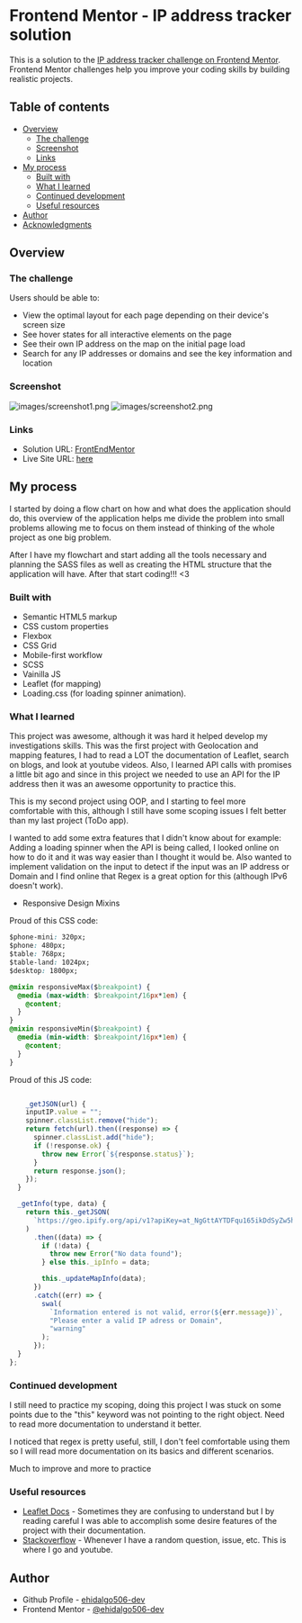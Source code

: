 # Frontend Mentor - IP address tracker solution

This is a solution to the [IP address tracker challenge on Frontend Mentor](https://www.frontendmentor.io/challenges/ip-address-tracker-I8-0yYAH0). Frontend Mentor challenges help you improve your coding skills by building realistic projects.

## Table of contents

- [Overview](#overview)
  - [The challenge](#the-challenge)
  - [Screenshot](#screenshot)
  - [Links](#links)
- [My process](#my-process)
  - [Built with](#built-with)
  - [What I learned](#what-i-learned)
  - [Continued development](#continued-development)
  - [Useful resources](#useful-resources)
- [Author](#author)
- [Acknowledgments](#acknowledgments)

## Overview

### The challenge

Users should be able to:

- View the optimal layout for each page depending on their device's screen size
- See hover states for all interactive elements on the page
- See their own IP address on the map on the initial page load
- Search for any IP addresses or domains and see the key information and location

### Screenshot

![images/screenshot1.png](images/screenshot1.png)
![images/screenshot2.png](images/screenshot2.png)

### Links

- Solution URL: [FrontEndMentor](https://www.frontendmentor.io/challenges/ip-address-tracker-I8-0yYAH0/hub/html5-css-sass-flexbox-vainilla-javascript-leaflet-MpEmqHpAk)
- Live Site URL: [here](https://github.com/ehidalgo506-dev/TodoApp)

## My process

I started by doing a flow chart on how and what does the application should do, this overview of the application helps me divide the problem into small problems allowing me to focus on them instead of thinking of the whole project as one big problem.

After I have my flowchart and start adding all the tools necessary and planning the SASS files as well as creating the HTML structure that the application will have. After that start coding!!! <3

### Built with

- Semantic HTML5 markup
- CSS custom properties
- Flexbox
- CSS Grid
- Mobile-first workflow
- SCSS
- Vainilla JS
- Leaflet (for mapping)
- Loading.css (for loading spinner animation).

### What I learned

This project was awesome, although it was hard it helped develop my investigations skills.
This was the first project with Geolocation and mapping features, I had to read a LOT the documentation of Leaflet, search on blogs, and look at youtube videos. Also, I learned API calls with promises a little bit ago and since in this project we needed to use an API for the IP address then it was an awesome opportunity to practice this.

This is my second project using OOP, and I starting to feel more comfortable with this, although I still have some scoping issues I felt better than my last project (ToDo app).

I wanted to add some extra features that I didn't know about for example: Adding a loading spinner when the API is being called, I looked online on how to do it and it was way easier than I thought it would be. Also wanted to implement validation on the input to detect if the input was an IP address or Domain and I find online that Regex is a great option for this (although IPv6 doesn't work).

- Responsive Design Mixins

Proud of this CSS code:

```css
$phone-mini: 320px;
$phone: 480px;
$table: 768px;
$table-land: 1024px;
$desktop: 1800px;

@mixin responsiveMax($breakpoint) {
  @media (max-width: $breakpoint/16px*1em) {
    @content;
  }
}
@mixin responsiveMin($breakpoint) {
  @media (min-width: $breakpoint/16px*1em) {
    @content;
  }
}
```

Proud of this JS code:

```js

    _getJSON(url) {
    inputIP.value = "";
    spinner.classList.remove("hide");
    return fetch(url).then((response) => {
      spinner.classList.add("hide");
      if (!response.ok) {
        throw new Error(`${response.status}`);
      }
      return response.json();
    });
  }

  _getInfo(type, data) {
    return this._getJSON(
      `https://geo.ipify.org/api/v1?apiKey=at_NgGttAYTDFqu165ikDdSyZw5hNeP4&${type}=${data}`
    )
      .then((data) => {
        if (!data) {
          throw new Error("No data found");
        } else this._ipInfo = data;

        this._updateMapInfo(data);
      })
      .catch((err) => {
        swal(
          `Information entered is not valid, error(${err.message})`,
          "Please enter a valid IP adress or Domain",
          "warning"
        );
      });
  }
};
```

### Continued development

I still need to practice my scoping, doing this project I was stuck on some points due to the "this" keyword was not pointing to the right object. Need to read more documentation to understand it better.

I noticed that regex is pretty useful, still, I don't feel comfortable using them so I will read more documentation on its basics and different scenarios.

Much to improve and more to practice

### Useful resources

- [Leaflet Docs](https://leafletjs.com/reference-1.7.1.html) - Sometimes they are confusing to understand but I by reading careful I was able to accomplish some desire features of the project with their documentation.
- [Stackoverflow](https://stackoverflow.com/) - Whenever I have a random question, issue, etc. This is where I go and youtube.

## Author

- Github Profile - [ehidalgo506-dev](https://github.com/ehidalgo506-dev)
- Frontend Mentor - [@ehidalgo506-dev](https://www.frontendmentor.io/profile/ehidalgo506-dev)
